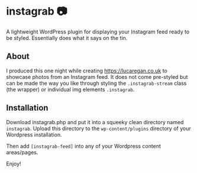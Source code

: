 # instagrab :camera:
A lightweight WordPress plugin for displaying your Instagram feed ready to be styled. Essentially does what it says on the tin.

## About
I produced this one night while creating https://lucaregan.co.uk to showcase photos from an Instagram feed. It does not come pre-styled but
can be made the way you like through styling the `.instagrab-stream` class (the wrapper) or individual img elements `.instagrab`. 

## Installation
Download instagrab.php and put it into a squeeky clean directory named `instagrab`. Upload this directory to the `wp-content/plugins` directory of your Wordpress installation.

Then add `[instagrab-feed]` into any of your Wordpress content areas/pages. 

Enjoy!
